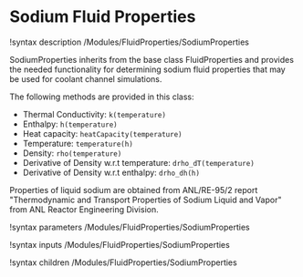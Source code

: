 # Sodium Fluid Properties

!syntax description /Modules/FluidProperties/SodiumProperties

SodiumProperties inherits from the base class FluidProperties and provides the needed functionality for determining sodium
fluid properties that may be used for coolant channel simulations.

The following methods are provided in this class:

- Thermal Conductivity: `k(temperature)`
- Enthalpy: `h(temperature)`
- Heat capacity: `heatCapacity(temperature)`
- Temperature: `temperature(h)`
- Density: `rho(temperature)`
- Derivative of Density w.r.t temperature: `drho_dT(temperature)`
- Derivative of Density w.r.t enthalpy: `drho_dh(h)`

Properties of liquid sodium are obtained from ANL/RE-95/2 report "Thermodynamic and Transport Properties of
Sodium Liquid and Vapor" from ANL Reactor Engineering Division.

!syntax parameters /Modules/FluidProperties/SodiumProperties

!syntax inputs /Modules/FluidProperties/SodiumProperties

!syntax children /Modules/FluidProperties/SodiumProperties
